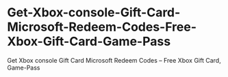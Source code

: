 # Get-Xbox-console-Gift-Card-Microsoft-Redeem-Codes-Free-Xbox-Gift-Card-Game-Pass
Get Xbox console Gift Card Microsoft   Redeem Codes – Free Xbox Gift Card, Game-Pass
